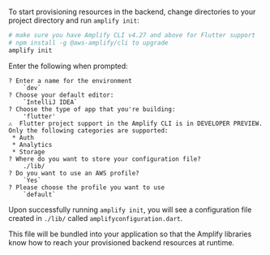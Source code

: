 To start provisioning resources in the backend, change directories to your project directory and run `amplify init`:

```bash
# make sure you have Amplify CLI v4.27 and above for Flutter support
# npm install -g @aws-amplify/cli to upgrade
amplify init
```

Enter the following when prompted:

```console
? Enter a name for the environment
    `dev`
? Choose your default editor:
    `IntelliJ IDEA`
? Choose the type of app that you're building: 
    'flutter'
⚠️  Flutter project support in the Amplify CLI is in DEVELOPER PREVIEW.
Only the following categories are supported:
 * Auth
 * Analytics
 * Storage
? Where do you want to store your configuration file? 
    ./lib/
? Do you want to use an AWS profile?
    `Yes`
? Please choose the profile you want to use
    `default`
```

Upon successfully running `amplify init`, you will see a configuration file created in `./lib/` called `amplifyconfiguration.dart`.
 
This file will be bundled into your application so that the Amplify libraries know how to reach your provisioned backend resources at runtime.
